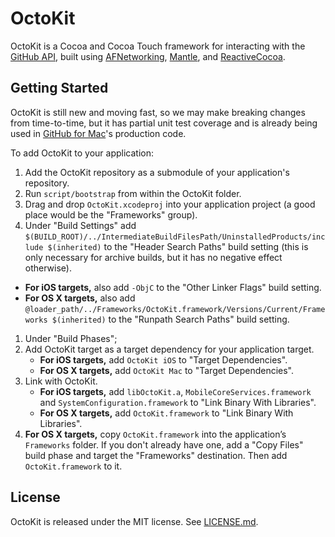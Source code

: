 # OctoKit

OctoKit is a Cocoa and Cocoa Touch framework for interacting with the [GitHub
API](http://developer.github.com), built using
[AFNetworking](https://github.com/AFNetworking/AFNetworking),
[Mantle](https://github.com/github/Mantle), and
[ReactiveCocoa](https://github.com/ReactiveCocoa/ReactiveCocoa).

## Getting Started

OctoKit is still new and moving fast, so we may make breaking changes from
time-to-time, but it has partial unit test coverage and is already being used
in [GitHub for Mac](http://mac.github.com)'s production code.

To add OctoKit to your application:

1. Add the OctoKit repository as a submodule of your application's repository.
1. Run `script/bootstrap` from within the OctoKit folder.
1. Drag and drop `OctoKit.xcodeproj` into your application project (a good place would be the "Frameworks" group).
1. Under "Build Settings" add `$(BUILD_ROOT)/../IntermediateBuildFilesPath/UninstalledProducts/include $(inherited)` to the "Header Search Paths" build setting (this is only necessary for archive builds, but it has no negative effect otherwise).
  * **For iOS targets,** also add `-ObjC` to the "Other Linker Flags" build setting.
  * **For OS X targets,** also add `@loader_path/../Frameworks/OctoKit.framework/Versions/Current/Frameworks $(inherited)` to the "Runpath Search Paths" build setting.
1. Under "Build Phases";
  1. Add OctoKit target as a target dependency for your application target.
     * **For iOS targets,** add `OctoKit iOS` to "Target Dependencies".
     * **For OS X targets,** add `OctoKit Mac` to "Target Dependencies".
  1. Link with OctoKit.
     * **For iOS targets,** add `libOctoKit.a`, `MobileCoreServices.framework`
     and `SystemConfiguration.framework` to "Link Binary With Libraries".
     * **For OS X targets,** add `OctoKit.framework` to "Link Binary With Libraries".
  1. **For OS X targets,** copy `OctoKit.framework` into the application’s `Frameworks` folder. If you don't already have one, add a "Copy Files" build phase and target the "Frameworks" destination. Then add `OctoKit.framework` to it.

## License

OctoKit is released under the MIT license. See
[LICENSE.md](https://github.com/Octokit/octokit.objc/blob/master/LICENSE.md).

